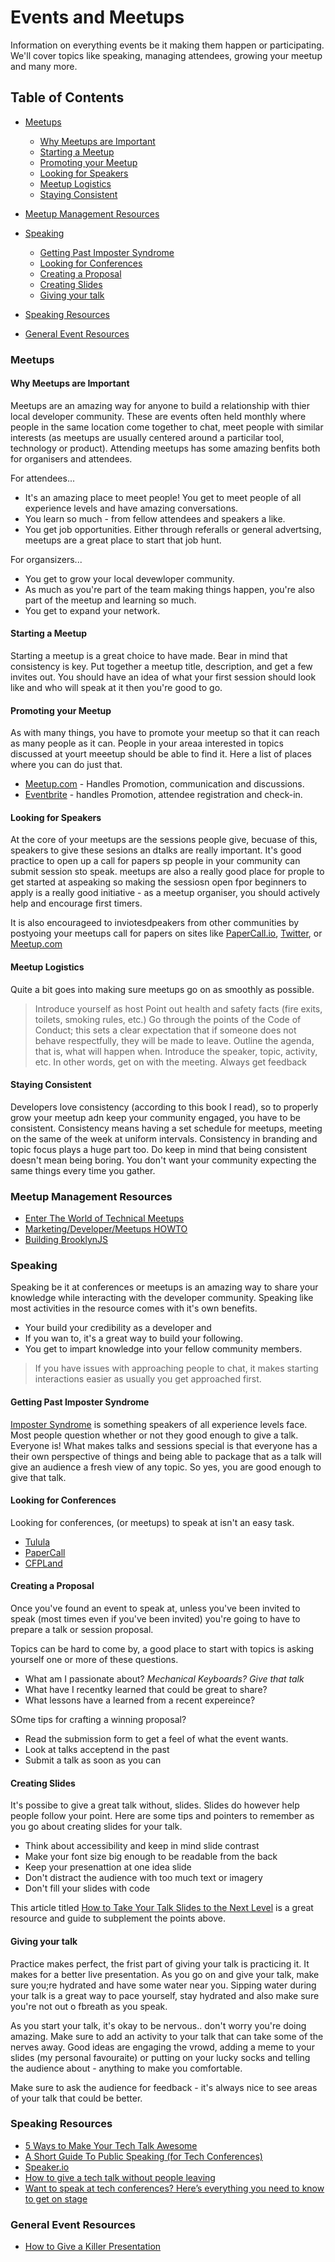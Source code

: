 # Events and Meetups 
Information on everything events be it making them happen or participating. We'll cover topics like speaking, managing attendees, growing your meetup and many more.

## Table of Contents
- [Meetups]()
  - [Why Meetups are Important]()
  - [Starting a Meetup]()
  - [Promoting your Meetup]()
  - [Looking for Speakers]()
  - [Meetup Logistics]()
  - [Staying Consistent]()
- [Meetup Management Resources]()

- [Speaking]()
  - [Getting Past Imposter Syndrome]()
  - [Looking for Conferences]()
  - [Creating a Proposal]()
  - [Creating Slides]()
  - [Giving your talk]()
- [Speaking Resources]()

- [General Event Resources]()


### Meetups
#### Why Meetups are Important
Meetups are an amazing way for anyone to build a relationship with thier local developer community. These are events often held monthly where people in the same location come together to chat, meet people with similar interests (as meetups are usually centered around a particilar tool, technology or product). Attending meetups has some amazing benfits both for organisers and attendees. 

For attendees...
- It's an amazing place to meet people! You get to meet people of all experience levels and have amazing conversations.
- You learn so much - from fellow attendees and speakers a like.
- You get job opportunities. Either through referalls or general advertsing, meetups are a great place to start that job hunt.

For organsizers...
- You get to grow your local devewloper community. 
- As much as you're part of the team making things happen, you're also part of the meetup and learning so much.
- You get to expand your network.


#### Starting a Meetup

Starting a meetup is a great choice to have made. Bear in mind that consistency is key. Put together a meetup title, description, and get a few invites out. You should have an idea of what your first session should look like and who will speak at it then you're good to go.

#### Promoting your Meetup

As with many things, you have to promote your meetup so that it can reach as many people as it can. People in your areaa interested in topics discussed at yourt meeetup should be able to find it. Here a list of places where you can do just that.

- [Meetup.com](https://www.meetup.com/) - Handles Promotion, communication and discussions. 
- [Eventbrite](https://www.eventbrite.com/) - handles Promotion, attendee registration and check-in.
    
#### Looking for Speakers
At the core of your meetups are the sessions people give, becuase of this, speakers to give these sesions an dtalks are really important. It's good practice to open up a call for papers sp people in your community can submit session sto speak. meetups are also a really good place for prople to get started at aspeaking so making the sessiosn open fpor beginners to apply is a really good initiative - as a meetup organiser, you should actively help and encourage first timers. 

It is also encourageed to inviotesdpeakers from other communities by postyoing your meetups call for papers on sites like [PaperCall.io](https://www.papercall.io/), [Twitter](https://twitter.com), or [Meetup.com](https://www.meetup.com/)

#### Meetup Logistics

Quite a bit goes into making sure meetups go on as smoothly as possible. 
  
>    Introduce yourself as host
>    Point out health and safety facts (fire exits, toilets, smoking rules, etc.)
>    Go through the points of the Code of Conduct; this sets a clear expectation that if someone does not behave respectfully, they will be made to leave.
>    Outline the agenda, that is, what will happen when.
>    Introduce the speaker, topic, activity, etc. In other words, get on with the meeting.
>    Always get feedback 

#### Staying Consistent 
Developers love consistency (according to this book I read), so to properly grow your meetup adn keep your community engaged, you have to be consistent. Consistency means having a set schedule for meetups, meeting on the same of the week at uniform intervals. Consistency in branding and topic focus plays a huge part too. Do keep in mind that being consistent doesn't mean being boring. You don't want your community expecting the same things every time you gather. 

### Meetup Management Resources
- [Enter The World of Technical Meetups](https://www.codingame.com/blog/enter-the-world-of-technical-meetups/)
- [Marketing/Developer/Meetups HOWTO](https://wiki.mozilla.org/Marketing/Developer/Meetups_HOWTO)
- [Building BrooklynJS](https://github.com/jed/building-brooklynjs)

### Speaking 
Speaking be it at conferences or meetups is an amazing way to share your knowledge while interacting with the developer community. Speaking like most activities in the resource comes with it's own benefits. 

- Your build your credibility as a developer and 
- If you wan to, it's a great way to build your following. 
- You get to impart knowledge into your fellow community members.

> If you have issues with approaching people to chat, it makes starting interactions easier as usually you get approached first. 

#### Getting Past Imposter Syndrome
[Imposter Syndrome](https://en.wikipedia.org/wiki/Impostor_syndrome) is something speakers of all experience levels face. Most people question whether or not they good enough to give a talk. Everyone is! What makes talks and sessions special is that everyone has a their own perspective of things and being able to package that as a talk will give an audience a fresh view of any topic. So yes, you are good enough to give that talk.

#### Looking for Conferences
Looking for conferences, (or meetups) to speak at isn't an easy task. 

- [Tulula](https://tulu.la/)
- [PaperCall](https://www.papercall.io/)
- [CFPLand](https://www.cfpland.com)


#### Creating a Proposal
Once you've found an event to speak at, unless you've been invited to speak (most times even if you've been invited) you're going to have to prepare a talk or session proposal. 

Topics can be hard to come by, a good place to start with topics is asking yourself one or more of these questions. 
- What am I passionate about? *Mechanical Keyboards? Give that talk*
- What have I recentky learned that could be great to share?
- What lessons have a learned from a recent expereince? 

SOme tips for crafting a winning proposal?
- Read the submission form to get a feel of what the event wants.
- Look at talks acceptend in the past
- Submit a talk as soon as you can 

#### Creating Slides

It's possibe to give a great talk without, slides. Slides do however help people follow your point. Here are some tips and pointers to remember as you go about creating slides for your talk.

- Think about accessibility and keep in mind slide contrast
- Make your font size big enough to be readable from the back 
- Keep your presenattion at one idea slide
- Don't distract the audience with too much text or imagery
- Don't fill your slides with code

This article titled [How to Take Your Talk Slides to the Next Level](https://www.welcometothejungle.com/en/articles/btc-talk-slides-conference) is a great resource and guide to subplement the points above.

#### Giving your talk

Practice makes perfect, the frist part of giving your talk is practicing it. It makes for a better live presentation. As you go on and give your talk, make sure you;re hydrated and have some water near you. Sipping water during your talk is a great way to pace yourself, stay hydrated and also make sure you're not out o fbreath as you speak. 

As you start your talk, it's okay to be nervous.. don't worry you're doing amazing. Make sure to add an activity to your talk that can take some of the nerves away. Good ideas are engaging the vrowd, adding a meme to your slides (my personal favouraite) or putting on your lucky socks and telling the audience about - anything to make you comfortable. 

Make sure to ask the audience for feedback - it's always nice to see areas of your talk that could be better. 

### Speaking Resources
- [5 Ways to Make Your Tech Talk Awesome](https://medium.com/agatha-codes/5-ways-to-make-your-tech-talk-awesome-885d4eb4a3b6)
- [A Short Guide To Public Speaking (for Tech Conferences)](https://medium.com/@mr_mig_by/a-short-guide-to-public-speaking-for-tech-conferences-9130b17af013)
- [Speaker.io](https://speaking.io/)
- [How to give a tech talk without people leaving](https://hackernoon.com/how-to-give-a-tech-talk-without-people-leaving-355a3942dc49)
- [Want to speak at tech conferences? Here’s everything you need to know to get on stage](https://thenextweb.com/podium/2019/08/19/want-to-speak-at-tech-conferences-heres-everything-you-need-to-know-to-get-on-stage/)
### General Event Resources
- [How to Give a Killer Presentation](https://hbr.org/2013/06/how-to-give-a-killer-presentation)
